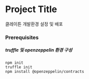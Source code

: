 # Project Title

클레이튼 개발환경 설정 및 배포

### Prerequisites

##### truffle 및 openzeppelin 환경 구성
```
npm init
truffle init
npm install @openzeppelin/contracts
```
